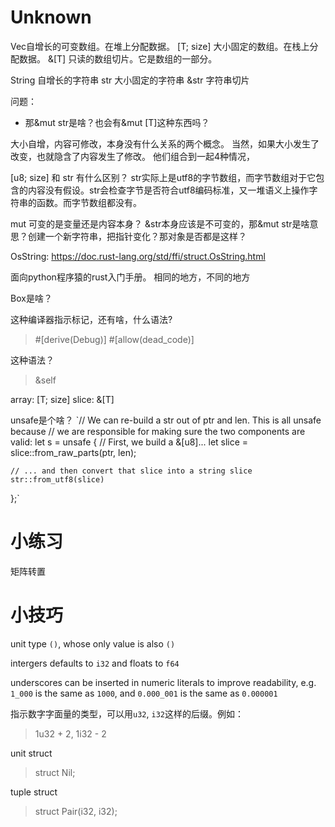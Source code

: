 # Unknown

Vec<T>自增长的可变数组。在堆上分配数据。
[T; size] 大小固定的数组。在栈上分配数据。
&[T] 只读的数组切片。它是数组的一部分。

String 自增长的字符串
str 大小固定的字符串
&str 字符串切片

问题：
- 那&mut str是啥？也会有&mut [T]这种东西吗？

大小自增，内容可修改，本身没有什么关系的两个概念。
当然，如果大小发生了改变，也就隐含了内容发生了修改。
他们组合到一起4种情况，



[u8; size] 和 str 有什么区别？
str实际上是utf8的字节数组，而字节数组对于它包含的内容没有假设。str会检查字节是否符合utf8编码标准，又一堆语义上操作字符串的函数。而字节数组都没有。

mut 可变的是变量还是内容本身？ &str本身应该是不可变的，那&mut str是啥意思？创建一个新字符串，把指针变化？那对象是否都是这样？

OsString: https://doc.rust-lang.org/std/ffi/struct.OsString.html

面向python程序猿的rust入门手册。
相同的地方，不同的地方

Box是啥？

这种编译器指示标记，还有啥，什么语法?
> #[derive(Debug)]
> #[allow(dead_code)]

这种语法？
> &self

array: [T; size]
slice: &[T]

unsafe是个啥？
`// We can re-build a str out of ptr and len. This is all unsafe because
// we are responsible for making sure the two components are valid:
let s = unsafe {
    // First, we build a &[u8]...
    let slice = slice::from_raw_parts(ptr, len);

    // ... and then convert that slice into a string slice
    str::from_utf8(slice)
};`


# 小练习

矩阵转置

# 小技巧

unit type `()`, whose only value is also `()`

intergers defaults to `i32` and floats to `f64`

underscores can be inserted in numeric literals to improve readability, e.g. `1_000` is the same as `1000`, and `0.000_001` is the same as `0.000001`

指示数字字面量的类型，可以用`u32`, `i32`这样的后缀。例如：
> 1u32 + 2, 1i32 - 2

unit struct
> struct Nil;

tuple struct
> struct Pair(i32, i32);
